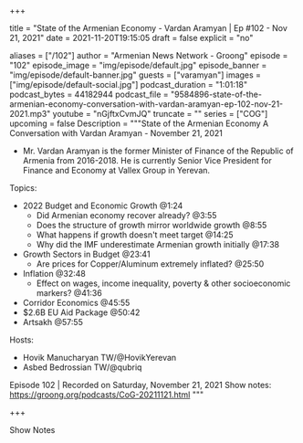 
+++

title = "State of the Armenian Economy - Vardan Aramyan  | Ep #102 - Nov 21, 2021"
date = 2021-11-20T19:15:05
draft = false
explicit = "no"

aliases = ["/102"]
author = "Armenian News Network - Groong"
episode = "102"
episode_image = "img/episode/default.jpg"
episode_banner = "img/episode/default-banner.jpg"
guests = ["varamyan"]
images = ["img/episode/default-social.jpg"]
podcast_duration = "1:01:18"
podcast_bytes = 44182944
podcast_file = "9584896-state-of-the-armenian-economy-conversation-with-vardan-aramyan-ep-102-nov-21-2021.mp3"
youtube = "nGjftxCvmJQ"
truncate = ""
series = ["COG"]
upcoming = false
Description = """State of the Armenian Economy
A Conversation with Vardan Aramyan - November 21, 2021

* Mr. Vardan Aramyan is the former Minister of Finance of the Republic of Armenia from 2016-2018. He is currently Senior Vice President for Finance and Economy at Vallex Group in Yerevan.

Topics:
* 2022 Budget and Economic Growth @1:24
    - Did Armenian economy recover already? @3:55
    - Does the structure of growth mirror worldwide growth @8:55
    - What happens if growth doesn't meet target @14:25
    - Why did the IMF underestimate Armenian growth initially @17:38
* Growth Sectors in Budget @23:41
    - Are prices for Copper/Aluminum extremely inflated? @25:50
* Inflation @32:48
    - Effect on wages, income inequality, poverty & other socioeconomic markers? @41:36
* Corridor Economics @45:55
* $2.6B EU Aid Package @50:42
* Artsakh @57:55

Hosts:
* Hovik Manucharyan TW/@HovikYerevan
* Asbed Bedrossian TW/@qubriq

Episode 102 | Recorded on Saturday, November 21, 2021
Show notes: https://groong.org/podcasts/CoG-20211121.html
"""

+++

Show Notes

